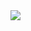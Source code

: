 <img on_click="javascript:location.replace('https://dsc.gg/peakus')" src="https://lanyard.cnrad.dev/api/857993843566968862?bg=1e2124&animated=true&idleMessage=I%20am%20wasting%20my%20time%20(sleeping)">
